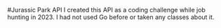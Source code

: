 #Jurassic Park API
I created this API as a coding challenge while job hunting in 2023. I had not used Go before or taken any classes about it.